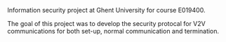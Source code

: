 Information security project at Ghent University for course E019400.

The goal of this project was to develop the security protocal for V2V
communications for both set-up, normal communication and termination.
